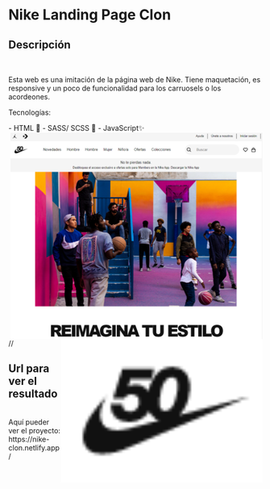 # Nike Landing Page Clon
## Descripción 
<br/>
<p>Esta web es una imitación de la página web de Nike. Tiene maquetación, es responsive y un poco de funcionalidad para los carruosels o los acordeones. </p>

<p>Tecnologías: </p>
- HTML 📄
- SASS/ SCSS 🎨
- JavaScript✨

<br/>

<img src="./assets/landing.PNG" width="500" align="right" />
//<img align="right" src="./assets/logo.png" width="400"/>


## Url para ver el resultado
<br/>
Aquí pueder ver el proyecto: https://nike-clon.netlify.app/
